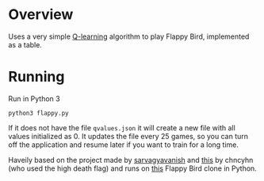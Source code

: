# Overview

Uses a very simple [Q-learning](https://en.wikipedia.org/wiki/Q-learning) algorithm to play Flappy Bird, implemented as a table.

# Running

Run in Python 3

`python3 flappy.py`

If it does not have the file `qvalues.json` it will create a new file with all values initialized as 0. It updates the file every 25 games, so you can turn off the application and resume later if you want to train for a long time.

Haveily based on the project made by [sarvagyavanish](https://sarvagyavaish.github.io/FlappyBirdRL/) and [this](https://github.com/chncyhn/flappybird-qlearning-bot) by chncyhn (who used the high death flag) and runs on [this](https://github.com/sourabhv/FlapPyBird) Flappy Bird clone in Python.